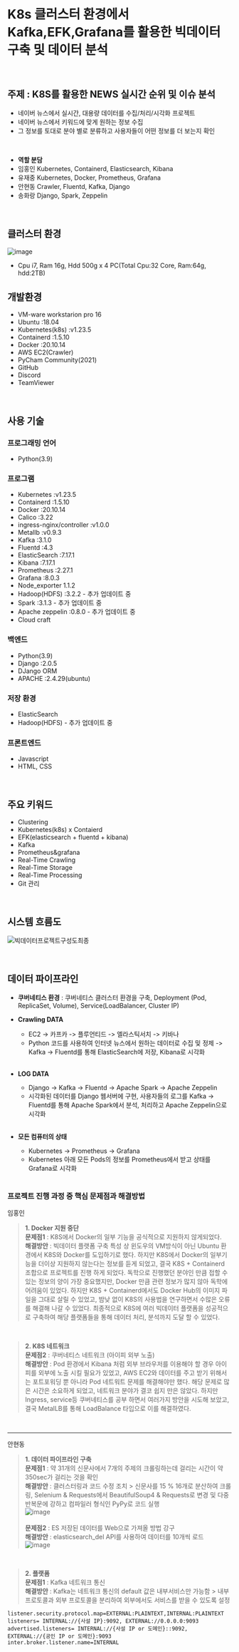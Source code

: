 <br>

# K8s 클러스터 환경에서 Kafka,EFK,Grafana를 활용한 빅데이터 구축 및 데이터 분석  

<br>

## **주제 :  K8S를 활용한 NEWS 실시간 순위 및 이슈 분석**
+ 네이버 뉴스에서 실시간, 대용량 데이터를 수집/처리/시각화 프로젝트
+ 네이버 뉴스에서 키워드에 맞게 원하는 정보 수집
+ 그 정보를 토대로 분야 별로 분류하고 사용자들이 어떤 정보를 더 보는지 확인
<br>

+ **역할 분담**
+ 임홍인 Kubernetes, Containerd, Elasticsearch, Kibana
+ 유재중 Kubernetes, Docker, Prometheus, Grafana
+ 안현동 Crawler, Fluentd, Kafka, Django
+ 송화랑 Django, Spark, Zeppelin

<br>

## **클러스터 환경**

![image](https://user-images.githubusercontent.com/96184680/162097044-6005c354-1a24-4c81-9ba1-643b174590bf.png)

+ Cpu i7, Ram 16g, Hdd 500g x 4 PC(Total Cpu:32 Core, Ram:64g, hdd:2TB)

## **개발환경**
+ VM-ware workstarion pro 16
+ Ubuntu :18.04 
+ Kubernetes(k8s) :v1.23.5
+ Containerd :1.5.10
+ Docker :20.10.14
+ AWS EC2(Crawler)
+ PyCham Community(2021)
+ GitHub
+ Discord
+ TeamViewer

<br>

## **사용 기술**
 ### **프로그래밍 언어**
  + Python(3.9)
 
 ### **프로그램**
  + Kubernetes :v1.23.5
  + Containerd :1.5.10
  + Docker :20.10.14
  + Calico :3.22
  + ingress-nginx/controller :v1.0.0
  + Metallb :v0.9.3
  + Kafka :3.1.0
  + Fluentd :4.3
  + ElasticSearch :7.17.1
  + Kibana :7.17.1
  + Prometheus :2.27.1
  + Grafana :8.0.3
  + Node_exporter 1.1.2
  + Hadoop(HDFS) :3.2.2 - 추가 업데이트 중
  + Spark :3.1.3 - 추가 업데이트 중
  + Apache zeppelin :0.8.0 - 추가 업데이트 중
  + Cloud craft
  
 ### **백엔드**   
  + Python(3.9)
  + Django :2.0.5
  + DJango ORM
  + APACHE :2.4.29(ubuntu)
     
 ### **저장 환경**
  + ElasticSearch
  + Hadoop(HDFS) - 추가 업데이트 중
  
 ### **프론트엔드**
  + Javascript
  + HTML, CSS

<br>

  ## **주요 키워드**
  + Clustering
  + Kubernetes(k8s) x Contaierd
  + EFK(elasticsearch + fluentd + kibana)
  + Kafka
  + Prometheus&grafana 
  + Real-Time Crawling
  + Real-Time Storage
  + Real-Time Processing
  + Git 관리   
   
<br>

  ## **시스템 흐름도**
  ![빅데이터프로젝트구성도최종](https://user-images.githubusercontent.com/96184680/162097110-ed4f9f77-b8f3-4a96-af0d-944991fc6f6a.png)

<br>
  
  ## **데이터 파이프라인**
  + **쿠버네티스 환경** : 쿠버네티스 클러스터 환경을 구축, Deployment (Pod, ReplicaSet, Volume), Service(LoadBalancer, Cluster IP) 
     <br>
       
  + **Crawling DATA**
    + EC2 -> 카프카 -> 플루언티드 -> 엘라스틱서치 -> 키바나    
    + Python 코드를 사용하여 인터넷 뉴스에서 원하는 데이터로 수집 및 정제 -> Kafka -> Fluentd를 통해 ElasticSearch에 저장, Kibana로 시각화 
    <br> 
      
  + **LOG DATA**
    + Django -> Kafka -> Fluentd -> Apache Spark -> Apache Zeppelin
    +  시각화된 데이터를 Django 웹서버에 구현, 사용자들의 로그를 Kafka -> Fluentd를 통해 Apache Spark에서 분석, 처리하고 Apache Zeppelin으로 시각화
      <br> 
      
  + **모든 컴퓨터의 상태**
    +  Kubernetes -> Prometheus -> Grafana
    +  Kubernetes 아래 모든 Pods의 정보를 Prometheus에서 받고 상태를 Grafana로 시각화
  <br><br>
  
  
  ### **프로젝트 진행 과정 중 핵심 문제점과 해결방법**
  
   임홍인
   >**1. Docker 지원 중단**<br>
   > **문제점1** : K8S에서 Docker의 일부 기능을 공식적으로 지원하지 않게되었다.
   ><br>
   > **해결방안** : 빅데이터 플랫폼 구축 특성 상 윈도우의 VM방식이 아닌 Ubuntu 환경에서 K8S와 Docker를 도입하기로 했다. 하지만 K8S에서 Docker의 일부기능을 더이상 지원하지 않는다는 정보를 듣게 되었고, 결국 K8S + Containerd 조합으로 프로젝트를 진행 하게 되었다. 독학으로 진행했던 분야인 만큼 접할 수 있는 정보의 양이 가장 중요했지만, Docker 만큼 관련 정보가 많지 않아 독학에 어려움이 있었다. 하지만 K8S + Containerd에서도 Docker Hub의 이미지 파일을 그대로 살릴 수 있었고, 밤낮 없이 K8S의 사용법을 연구하면서 수많은 오류를 해결해 나갈 수 있었다. 최종적으로 K8S에 여러 빅데이터 플랫폼을 성공적으로 구축하여 해당 플랫폼들을 통해 데이터 처리, 분석까지 도달 할 수 있었다.
   
   <br>
   
   >**2. K8S 네트워크**<br>
   > **문제점2** : 쿠버네티스 네트워크 (아이피 외부 노출)<br>
   > **해결방안** : Pod 환경에서 Kibana 처럼 외부 브라우저를 이용해야 할 경우 아이피를 외부에 노출 시킬 필요가 있었고, AWS EC2와 데이터를 주고 받기 위해서는 포트포워딩 뿐 아니라 Pod 네트워트 문제를 해결해야만 했다. 해당 문제로 많은 시간은 소요하게 되었고, 네트워크 분야가 결코 쉽지 만은 않았다. 하지만  Ingress, service등 쿠버네티스를 공부 하면서 여러가지 방안을 시도해 보았고, 결국 MetalLB를 통해 LoadBalance 타입으로 이를 해결하였다.
       
   <br><hr>
   
안현동
   >**1. 데이터 파이프라인 구축**<br>
   > **문제점1** : 약 31개의 신문사에서 7개의 주제의 크롤링하는데 걸리는 시간이 약 350sec가 걸리는 것을 확인
   ><br>
   > **해결방안** : 클러스터링과 코드 수정 조치 > 신문사를 15 % 16개로 분산하여 크롤링, Selenium & Requests에서 BeautifulSoup4 & Requests로 변경 및 다중 반복문에 강하고 컴파일러 형식인 PyPy로 코드 실행<br>
   > ![image](https://user-images.githubusercontent.com/81276472/170607863-496c81a2-ad50-45f7-9676-ebca2370d31c.png)<br><br>
   >**문제점2** : ES 저장된 데이터를 Web으로 가져올 방법 강구
   ><br>
   > **해결방안** : elasticsearch_del API를 사용하여 데이터를 10개씩 로드 <br>
   > ![image](https://user-images.githubusercontent.com/81276472/170609409-77046671-afef-432b-8352-ea2f82632742.png)
   <br>
   
   >**2. 플랫폼**<br>
   > **문제점1** : Kafka 네트워크 통신<br>
   > **해결방안** : Kafka는 네트워크 통신의 default 값은 내부서비스만 가능함 > 내부 프로토콜과 외부 프로토콜을 분리하여 외부에서도 서비스를 받을 수 있도록 설정<br>
```
listener.security.protocol.map=EXTERNAL:PLAINTEXT,INTERNAL:PLAINTEXT
listeners= INTERNAL://{사설 IP}:9092, EXTERNAL://0.0.0.0:9093
advertised.listeners= INTERNAL://{사설 IP or 도메인}::9092, EXTERNAL://{공인 IP or 도메인}:9093
inter.broker.listener.name=INTERNAL
```

   



